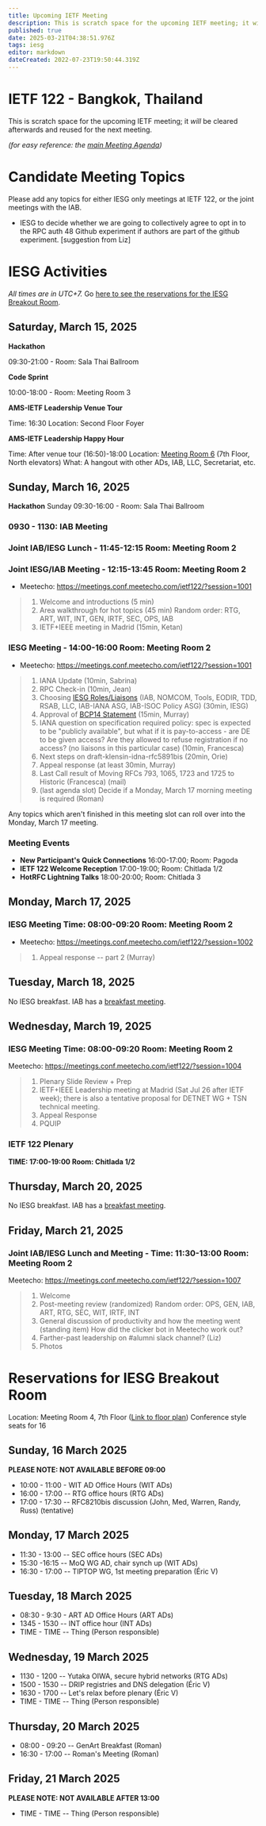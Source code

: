 ```yaml
---
title: Upcoming IETF Meeting
description: This is scratch space for the upcoming IETF meeting; it will be cleared afterwards and reused for the next meeting.
published: true
date: 2025-03-21T04:38:51.976Z
tags: iesg
editor: markdown
dateCreated: 2022-07-23T19:50:44.319Z
---
```


# IETF 122 - Bangkok, Thailand
This is scratch space for the upcoming IETF meeting; it *will* be cleared afterwards and reused for the next meeting. 

*(for easy reference: the [main Meeting Agenda](https://datatracker.ietf.org/meeting/agenda/))*

# Candidate Meeting Topics
Please add any topics for either IESG only meetings at IETF 122, or the joint meetings with the IAB.

- IESG to decide whether we are going to collectively agree to opt in  to the RPC auth 48 Github experiment if authors are part of the github experiment. [suggestion from Liz]

# IESG Activities
*All times are in UTC+7.* Go [here to see the reservations for the IESG Breakout Room](#IESGBreakoutRoom).

## Saturday, March 15, 2025

**Hackathon**

09:30-21:00 - Room: Sala Thai Ballroom

**Code Sprint**

10:00-18:00 - Room: Meeting Room 3
 

**AMS-IETF Leadership Venue Tour**

Time: 16:30
Location: Second Floor Foyer

**AMS-IETF Leadership Happy Hour**

Time: After venue tour (16:50)-18:00
Location: [Meeting Room 6](https://datatracker.ietf.org/meeting/122/floor-plan?room=meeting-room-6) (7th Floor, North elevators)
What: A hangout with other ADs, IAB, LLC, Secretariat, etc.

## Sunday, March 16, 2025

 **Hackathon**
 Sunday 09:30-16:00 - Room: Sala Thai Ballroom
  

### 0930 - 1130: IAB Meeting

### Joint IAB/IESG Lunch - 11:45-12:15 Room: Meeting Room 2

### Joint IESG/IAB Meeting - 12:15-13:45 Room: Meeting Room 2

* Meetecho: https://meetings.conf.meetecho.com/ietf122/?session=1001
>1. Welcome and introductions (5 min)
>2. Area walkthrough for hot topics (45 min)
    Random order: RTG, ART, WIT, INT, GEN, IRTF, SEC, OPS, IAB
>3. IETF+IEEE meeting in Madrid (15min, Ketan)


### IESG Meeting - 14:00-16:00 Room: Meeting Room 2

* Meetecho: https://meetings.conf.meetecho.com/ietf122/?session=1001

>1.  IANA Update (10min, Sabrina)
>2.  RPC Check-in (10min, Jean)
>3.  Choosing [IESG Roles/Liaisons](https://wiki.ietf.org/group/iesg) (IAB, NOMCOM, Tools, EODIR, TDD, RSAB, LLC, IAB-IANA ASG, IAB-ISOC Policy ASG) (30min, IESG)
>4.  Approval of [BCP14 Statement](https://docs.google.com/document/d/1qW9yk_Y-jMfUNlsfFiPcjyvGLC3RhesfodO9LtlO2JQ/) (15min, Murray)
>5. IANA question on specification required policy: spec is expected to be "publicly available", but what if it is pay-to-access - are DE to be given access? Are they allowed to refuse registration if no access? (no liaisons in this particular case) (10min, Francesca)
>6. Next steps on draft-klensin-idna-rfc5891bis (20min, Orie)
>7. Appeal response (at least 30min, Murray)
>8. Last Call result of Moving RFCs 793, 1065, 1723 and 1725 to Historic (Francesca) (mail)
>9. (last agenda slot) Decide if a Monday, March 17 morning meeting is required (Roman)

Any topics which aren't finished in this meeting slot can roll over into the Monday, March 17 meeting.

### Meeting Events

- **New Participant's Quick Connections** 16:00-17:00; Room: Pagoda
- **IETF 122 Welcome Reception** 17:00-19:00; Room: Chitlada 1/2
- **HotRFC Lightning Talks** 18:00-20:00; Room: Chitlada 3



## Monday, March 17, 2025

### IESG Meeting Time: 08:00-09:20  Room: Meeting Room 2

* Meetecho: https://meetings.conf.meetecho.com/ietf122/?session=1002
>1. Appeal response -- part 2 (Murray)

 
## Tuesday, March 18, 2025


No IESG breakfast. IAB has a [breakfast meeting](https://wiki.ietf.org/group/iab/Agenda122).


  
## Wednesday, March 19, 2025
### IESG Meeting Time: 08:00-09:20  Room: Meeting Room 2

Meetecho: https://meetings.conf.meetecho.com/ietf122/?session=1004


>1. Plenary Slide Review + Prep
>2. IETF+IEEE Leadership meeting at Madrid (Sat Jul 26 after IETF week); there is also a tentative proposal for DETNET WG + TSN technical meeting. 
>3. Appeal Response
>4. PQUIP


### IETF 122 Plenary 
**TIME: 17:00-19:00 
Room: Chitlada 1/2**
&nbsp;
## Thursday, March 20, 2025

No IESG breakfast. IAB has a [breakfast meeting](https://wiki.ietf.org/group/iab/Agenda122).

## Friday, March 21, 2025

### Joint IAB/IESG Lunch and Meeting - Time: 11:30-13:00 Room: Meeting Room 2

Meetecho: https://meetings.conf.meetecho.com/ietf122/?session=1007


> 1. Welcome
> 2. Post-meeting review (randomized)
    Random order: OPS, GEN, IAB, ART, RTG, SEC, WIT, IRTF, INT
> 3. General discussion of productivity and how the meeting went (standing item)
    How did the clicker bot in Meetecho work out?
> 4. Farther-past leadership on #alumni slack channel? (Liz)
> 5. Photos


# <a id="IESGBreakoutRoom"></a>Reservations for IESG Breakout Room

Location: Meeting Room 4, 7th Floor ([Link to floor plan](https://datatracker.ietf.org/meeting/122/floor-plan?room=meeting-room-4))
Conference style seats for 16

## Sunday, 16 March 2025
**PLEASE NOTE: NOT AVAILABLE BEFORE 09:00**

* 10:00 - 11:00 - WIT AD Office Hours (WIT ADs)
* 16:00 - 17:00 -- RTG office hours (RTG ADs)
* 17:00 - 17:30 -- RFC8210bis discussion (John, Med, Warren, Randy, Russ) (tentative)

## Monday, 17 March 2025

* 11:30 - 13:00 -- SEC office hours (SEC ADs)
* 15:30 -16:15 -- MoQ WG AD, chair synch up  (WIT ADs)
* 16:30 - 17:00 -- TIPTOP WG, 1st meeting preparation (Éric V)

## Tuesday, 18 March 2025

* 08:30 - 9:30 - ART AD Office Hours (ART ADs)
* 1345 - 1530 -- INT office hour (INT ADs)
* TIME - TIME -- Thing (Person responsible)


## Wednesday, 19 March 2025

* 1130 - 1200 -- Yutaka OIWA, secure hybrid networks (RTG ADs)
* 1500 - 1530 -- DRIP registries and DNS delegation (Éric V)
* 1630 - 1700 -- Let's relax before plenary (Éric V)
* TIME - TIME -- Thing (Person responsible)


## Thursday, 20 March 2025

* 08:00 - 09:20 -- GenArt Breakfast (Roman)
* 16:30 - 17:00 -- Roman's Meeting (Roman)


## Friday, 21 March 2025
**PLEASE NOTE: NOT AVAILABLE AFTER 13:00**

* TIME - TIME -- Thing (Person responsible)



